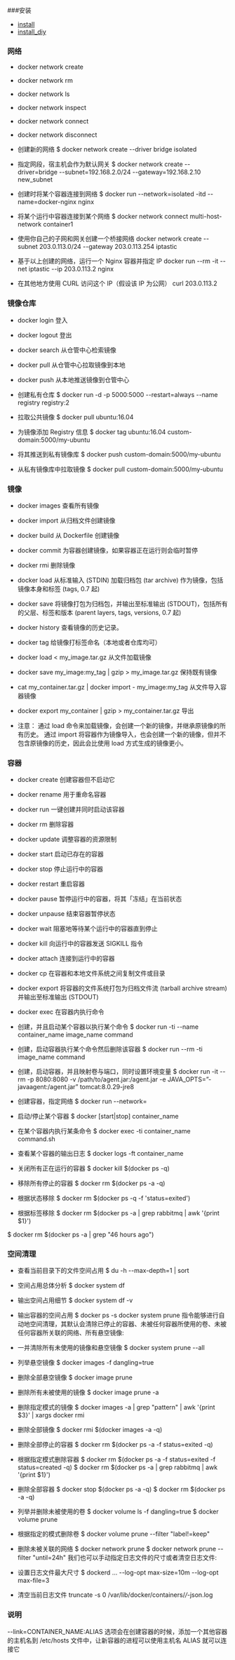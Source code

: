 ###安装
- [install](../official_install.sh)
- [install_diy](../centos7_install.sh)


### 网络
- docker network create
- docker network rm
- docker network ls
- docker network inspect
- docker network connect
- docker network disconnect


- 创建新的网络
$ docker network create --driver bridge isolated

- 指定网段，宿主机会作为默认网关
$ docker network create --driver=bridge --subnet=192.168.2.0/24 --gateway=192.168.2.10 new_subnet

- 创建时将某个容器连接到网络
$ docker run --network=isolated -itd --name=docker-nginx nginx

- 将某个运行中容器连接到某个网络
$ docker network connect multi-host-network container1

- 使用你自己的子网和网关创建一个桥接网络
docker network create --subnet 203.0.113.0/24 --gateway 203.0.113.254 iptastic

- 基于以上创建的网络，运行一个 Nginx 容器并指定 IP
docker run --rm -it --net iptastic --ip 203.0.113.2 nginx

- 在其他地方使用 CURL 访问这个 IP（假设该 IP 为公网）
 curl 203.0.113.2



### 镜像仓库
- docker login 登入
- docker logout 登出
- docker search 从仓管中心检索镜像
- docker pull 从仓管中心拉取镜像到本地
- docker push 从本地推送镜像到仓管中心

- 创建私有仓库
$ docker run -d -p 5000:5000 --restart=always --name registry registry:2

- 拉取公共镜像
$ docker pull ubuntu:16.04

- 为镜像添加 Registry 信息
$ docker tag ubuntu:16.04 custom-domain:5000/my-ubuntu

- 将其推送到私有镜像库
$ docker push custom-domain:5000/my-ubuntu

- 从私有镜像库中拉取镜像
$ docker pull custom-domain:5000/my-ubuntu


### 镜像
- docker images 查看所有镜像
- docker import 从归档文件创建镜像
- docker build 从 Dockerfile 创建镜像
- docker commit 为容器创建镜像，如果容器正在运行则会临时暂停
- docker rmi 删除镜像
- docker load 从标准输入 (STDIN) 加载归档包 (tar archive) 作为镜像，包括镜像本身和标签 (tags, 0.7 起)
- docker save 将镜像打包为归档包，并输出至标准输出 (STDOUT)，包括所有的父层、标签和版本 (parent layers, tags, versions, 0.7 起)
- docker history 查看镜像的历史记录。
- docker tag 给镜像打标签命名（本地或者仓库均可）
- docker load < my_image.tar.gz 从文件加载镜像
- docker save my_image:my_tag | gzip > my_image.tar.gz 保持既有镜像
- cat my_container.tar.gz | docker import - my_image:my_tag 从文件导入容器镜像
- docker export my_container | gzip > my_container.tar.gz 导出

- 注意：
通过 load 命令来加载镜像，会创建一个新的镜像，并继承原镜像的所有历史。 通过 import 将容器作为镜像导入，也会创建一个新的镜像，但并不包含原镜像的历史，因此会比使用 load 方式生成的镜像更小。

### 容器
- docker create 创建容器但不启动它
- docker rename 用于重命名容器
- docker run 一键创建并同时启动该容器
- docker rm 删除容器
- docker update 调整容器的资源限制
- docker start 启动已存在的容器
- docker stop 停止运行中的容器
- docker restart 重启容器
- docker pause 暂停运行中的容器，将其「冻结」在当前状态
- docker unpause 结束容器暂停状态
- docker wait 阻塞地等待某个运行中的容器直到停止
- docker kill 向运行中的容器发送 SIGKILL 指令
- docker attach 连接到运行中的容器
- docker cp 在容器和本地文件系统之间复制文件或目录
- docker export 将容器的文件系统打包为归档文件流 (tarball archive stream) 并输出至标准输出 (STDOUT)
- docker exec 在容器内执行命令


- 创建，并且启动某个容器以执行某个命令
$ docker run -ti --name container_name image_name command

- 创建，启动容器执行某个命令然后删除该容器
$ docker run --rm -ti image_name command

- 创建，启动容器，并且映射卷与端口，同时设置环境变量
$ docker run -it --rm -p 8080:8080 -v /path/to/agent.jar:/agent.jar -e JAVA_OPTS=”-javaagent:/agent.jar” tomcat:8.0.29-jre8

- 创建容器，指定网络
$ docker run --network=<NETWORK>


- 启动/停止某个容器
$ docker [start|stop] container_name

- 在某个容器内执行某条命令
$ docker exec -ti container_name command.sh

- 查看某个容器的输出日志
$ docker logs -ft container_name

- 关闭所有正在运行的容器
$ docker kill $(docker ps -q)

- 移除所有停止的容器
$ docker rm $(docker ps -a -q)

- 根据状态移除
$ docker rm $(docker ps -q -f 'status=exited')

- 根据标签移除
$ docker rm $(docker ps -a | grep rabbitmq | awk '{print $1}')

$ docker rm $(docker ps -a | grep "46 hours ago")


### 空间清理
- 查看当前目录下的文件空间占用
$ du -h --max-depth=1 | sort

- 空间占用总体分析
$ docker system df

- 输出空间占用细节
$ docker system df -v

- 输出容器的空间占用
$ docker ps -s
docker system prune 指令能够进行自动地空间清理，其默认会清除已停止的容器、未被任何容器所使用的卷、未被任何容器所关联的网络、所有悬空镜像:

- 一并清除所有未使用的镜像和悬空镜像
$ docker system prune --all

- 列举悬空镜像
$ docker images -f dangling=true

- 删除全部悬空镜像
$ docker image prune
- 删除所有未被使用的镜像
$ docker image prune -a

- 删除指定模式的镜像
$ docker images -a | grep "pattern" | awk '{print $3}' | xargs docker rmi

- 删除全部镜像
$ docker rmi $(docker images -a -q)

- 删除全部停止的容器
$ docker rm $(docker ps -a -f status=exited -q)

- 根据指定模式删除容器
$ docker rm $(docker ps -a -f status=exited -f status=created -q)
$ docker rm $(docker ps -a | grep rabbitmq | awk '{print $1}')

- 删除全部容器
$ docker stop $(docker ps -a -q)
$ docker rm $(docker ps -a -q)

- 列举并删除未被使用的卷
$ docker volume ls -f dangling=true
$ docker volume prune

- 根据指定的模式删除卷
$ docker volume prune --filter "label!=keep"

- 删除未被关联的网络
$ docker network prune
$ docker network prune --filter "until=24h"
我们也可以手动指定日志文件的尺寸或者清空日志文件:

- 设置日志文件最大尺寸
$ dockerd ... --log-opt max-size=10m --log-opt max-file=3

- 清空当前日志文件
truncate -s 0 /var/lib/docker/containers/*/*-json.log


### 说明
--link=CONTAINER_NAME:ALIAS 选项会在创建容器的时候，添加一个其他容器的主机名到 /etc/hosts 文件中，让新容器的进程可以使用主机名 ALIAS 就可以连接它